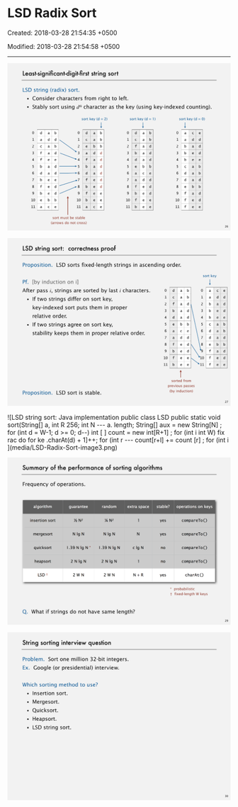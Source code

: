 # LSD Radix Sort

Created: 2018-03-28 21:54:35 +0500

Modified: 2018-03-28 21:54:58 +0500

---

![Least-significant-digit-first string sort LSD string (radix) sort. • Consider characters from right to left. • Stably sort using dth character as the key (using key-inde sort key (d = 2) sort key (d = l) 0 1 2 3 4 5 d a c f b a d a a a b d b d d 0 1 2 3 4 7 d c e a f b a a b d a a b b b d d d d d 0 1 2 3 4 5 6 7 8 d c f b d e a a 7 8 fe d a a a a a b d e b b d d d b d d ](media/LSD-Radix-Sort-image1.png)

![LSD string sort: correctness proof Proposition. LSD sorts fixed-length strings in ascending ord Pf. [by induction on i] After pass i, strings are sorted by last i characters. • If two strings differ on sort key, key-indexed sort puts them in proper relative order. • If two strings agree on sort key, stability keeps them in proper relative order. 0 1 2 3 4 5 6 7 8 9 d c b d a a b ](media/LSD-Radix-Sort-image2.png)

![LSD string sort: Java implementation public class LSD public static void sort(String[] a, int R 256; int N --- a. length; String[] aux = new String[N] ; for (int d = W-1; d >= 0; d--) int [ ] count = new int[R+1] ; for (int i int W) fix rac do for ke .charAt(d) + 1]++; for (int r --- count[r+l] += count [r] ; for (int i ](media/LSD-Radix-Sort-image3.png)

![Summary of the performance of sorting algorithms Frequency of operations. algorithm insertion sort mergesort quicksort heapsort LSD guarantee Nig N 1.39 Nig N 2 Nig N 2 WN random N lgN 1.39 Nig N 2 Nig N 2 WN extra space stable? yes yes no no yes ](media/LSD-Radix-Sort-image4.png)

![String sorting interview question Problem. Sort one million 32-bit integers. Ex. Google (or presidential) interview. Which sorting method to use? • Insertion sort. • Mergesort. • Quicksort. • Heapsort. • LSD string sort. ](media/LSD-Radix-Sort-image5.png)







